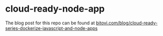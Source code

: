 # cloud-ready-node-app
The blog post for this repo can be found at [bitovi.com/blog/cloud-ready-series-dockerize-javascript-and-node-apps](https://www.bitovi.com/blog/cloud-ready-series-dockerize-javascript-and-node-apps)



